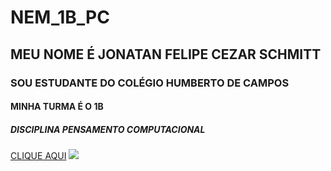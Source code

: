 # NEM_1B_PC
## MEU NOME É JONATAN FELIPE CEZAR SCHMITT
### SOU ESTUDANTE DO COLÉGIO HUMBERTO DE CAMPOS
#### MINHA TURMA É O 1B
##### DISCIPLINA PENSAMENTO COMPUTACIONAL
[CLIQUE AQUI](https://www.youtube.com/watch?v=T3Y6RRSDm4o)
![](https://www.tiktok.com/discover/edit-do-messi-neymar-e-ronaldo)
